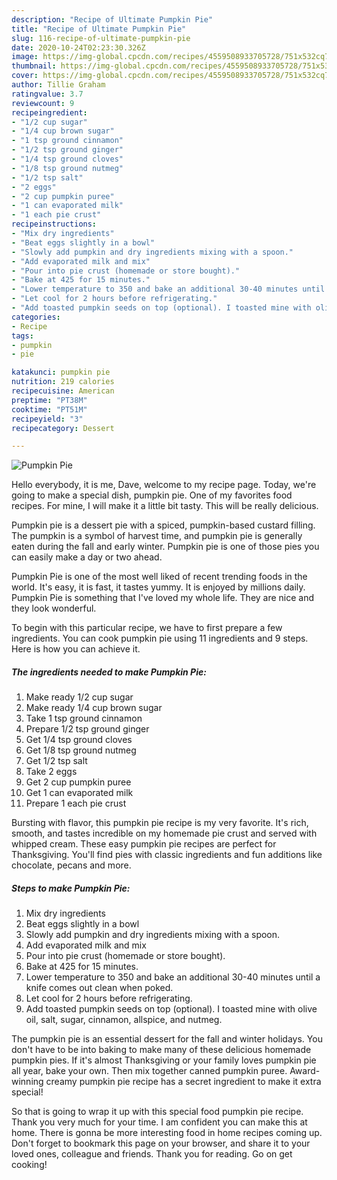 ```yaml
---
description: "Recipe of Ultimate Pumpkin Pie"
title: "Recipe of Ultimate Pumpkin Pie"
slug: 116-recipe-of-ultimate-pumpkin-pie
date: 2020-10-24T02:23:30.326Z
image: https://img-global.cpcdn.com/recipes/4559508933705728/751x532cq70/pumpkin-pie-recipe-main-photo.jpg
thumbnail: https://img-global.cpcdn.com/recipes/4559508933705728/751x532cq70/pumpkin-pie-recipe-main-photo.jpg
cover: https://img-global.cpcdn.com/recipes/4559508933705728/751x532cq70/pumpkin-pie-recipe-main-photo.jpg
author: Tillie Graham
ratingvalue: 3.7
reviewcount: 9
recipeingredient:
- "1/2 cup sugar"
- "1/4 cup brown sugar"
- "1 tsp ground cinnamon"
- "1/2 tsp ground ginger"
- "1/4 tsp ground cloves"
- "1/8 tsp ground nutmeg"
- "1/2 tsp salt"
- "2 eggs"
- "2 cup pumpkin puree"
- "1 can evaporated milk"
- "1 each pie crust"
recipeinstructions:
- "Mix dry ingredients"
- "Beat eggs slightly in a bowl"
- "Slowly add pumpkin and dry ingredients mixing with a spoon."
- "Add evaporated milk and mix"
- "Pour into pie crust (homemade or store bought)."
- "Bake at 425 for 15 minutes."
- "Lower temperature to 350 and bake an additional 30-40 minutes until a knife comes out clean when poked."
- "Let cool for 2 hours before refrigerating."
- "Add toasted pumpkin seeds on top (optional). I toasted mine with olive oil, salt, sugar, cinnamon, allspice, and nutmeg."
categories:
- Recipe
tags:
- pumpkin
- pie

katakunci: pumpkin pie 
nutrition: 219 calories
recipecuisine: American
preptime: "PT38M"
cooktime: "PT51M"
recipeyield: "3"
recipecategory: Dessert

---
```



![Pumpkin Pie](https://img-global.cpcdn.com/recipes/4559508933705728/751x532cq70/pumpkin-pie-recipe-main-photo.jpg)

Hello everybody, it is me, Dave, welcome to my recipe page. Today, we're going to make a special dish, pumpkin pie. One of my favorites food recipes. For mine, I will make it a little bit tasty. This will be really delicious.

Pumpkin pie is a dessert pie with a spiced, pumpkin-based custard filling. The pumpkin is a symbol of harvest time, and pumpkin pie is generally eaten during the fall and early winter. Pumpkin pie is one of those pies you can easily make a day or two ahead.

Pumpkin Pie is one of the most well liked of recent trending foods in the world. It's easy, it is fast, it tastes yummy. It is enjoyed by millions daily. Pumpkin Pie is something that I've loved my whole life. They are nice and they look wonderful.


To begin with this particular recipe, we have to first prepare a few ingredients. You can cook pumpkin pie using 11 ingredients and 9 steps. Here is how you can achieve it.

<!--inarticleads1-->

##### The ingredients needed to make Pumpkin Pie:

1. Make ready 1/2 cup sugar
1. Make ready 1/4 cup brown sugar
1. Take 1 tsp ground cinnamon
1. Prepare 1/2 tsp ground ginger
1. Get 1/4 tsp ground cloves
1. Get 1/8 tsp ground nutmeg
1. Get 1/2 tsp salt
1. Take 2 eggs
1. Get 2 cup pumpkin puree
1. Get 1 can evaporated milk
1. Prepare 1 each pie crust


Bursting with flavor, this pumpkin pie recipe is my very favorite. It&#39;s rich, smooth, and tastes incredible on my homemade pie crust and served with whipped cream. These easy pumpkin pie recipes are perfect for Thanksgiving. You&#39;ll find pies with classic ingredients and fun additions like chocolate, pecans and more. 

<!--inarticleads2-->

##### Steps to make Pumpkin Pie:

1. Mix dry ingredients
1. Beat eggs slightly in a bowl
1. Slowly add pumpkin and dry ingredients mixing with a spoon.
1. Add evaporated milk and mix
1. Pour into pie crust (homemade or store bought).
1. Bake at 425 for 15 minutes.
1. Lower temperature to 350 and bake an additional 30-40 minutes until a knife comes out clean when poked.
1. Let cool for 2 hours before refrigerating.
1. Add toasted pumpkin seeds on top (optional). I toasted mine with olive oil, salt, sugar, cinnamon, allspice, and nutmeg.


The pumpkin pie is an essential dessert for the fall and winter holidays. You don&#39;t have to be into baking to make many of these delicious homemade pumpkin pies. If it&#39;s almost Thanksgiving or your family loves pumpkin pie all year, bake your own. Then mix together canned pumpkin puree. Award-winning creamy pumpkin pie recipe has a secret ingredient to make it extra special! 

So that is going to wrap it up with this special food pumpkin pie recipe. Thank you very much for your time. I am confident you can make this at home. There is gonna be more interesting food in home recipes coming up. Don't forget to bookmark this page on your browser, and share it to your loved ones, colleague and friends. Thank you for reading. Go on get cooking!
